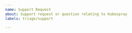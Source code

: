 ```yaml
---
name: Support Request
about: Support request or question relating to Kubespray
labels: triage/support

---
```


<!--
STOP -- PLEASE READ!

GitHub is not the right place for support requests.

If you're looking for help, check [Stack Overflow](https://stackoverflow.com/questions/tagged/kubespray) and the [troubleshooting guide](https://kubernetes.io/docs/tasks/debug-application-cluster/troubleshooting/).

You can also post your question on the [Kubernetes Slack](http://slack.k8s.io/) or the [Discuss Kubernetes](https://discuss.kubernetes.io/) forum.

If the matter is security related, please disclose it privately via https://kubernetes.io/security/.
-->
